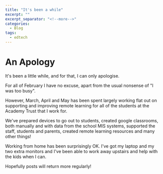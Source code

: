 ```yaml
---
title: "It's been a while"
excerpt: ""
excerpt_separator: "<!--more-->"
categories:
  - Blog
tags:
  - edtech
---
```


# An Apology

It's been a little while, and for that, I can only apologise.

For all of February I have no excuse, apart from the usual nonsense of "I was too busy".

However, March, April and May has been spent largely working flat out on supporting and improving remote learning for all of the students at the Academy Trust that I work for.

We've prepared devices to go out to students, created google classrooms, both manually and with data from the school MIS systems, supported the staff, students and parents, created remote learning resources and many other things!

Working from home has been surprisingly OK. I've got my laptop and my two extra monitors and I've been able to work away upstairs and help with the kids when I can.

Hopefully posts will return more regularly!